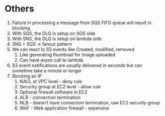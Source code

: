 # Others

1. Failure in processing a message from SQS FIFO queue will result in blocking 
2. With SQS, the DLQ is setup on SQS side
3. With SNS, the DLQ is setup on lambda side
4. SNS + SQS -> fanout pattern
5. We can react to S3 events like Created, modified, removed
    1. Like generating thumbnail for image uploaded
    2. Can have async call to lambda
6. S3 event notifications are usually delivered in seconds but can sometime take a minute or longer
7. Blocking an IP
    1. NACL at VPC level - deny rule
    2. Security group at EC2 level  - allow rule
    3. Optional firewall software in EC2
    4. ALB - connection termination
    5. NLB - doesn’t have connection termination, use EC2 security group
    6. WAF - Web application firewall - expensive
